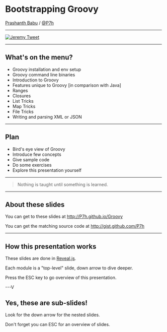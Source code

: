 # Bootstrapping Groovy


[Prashanth Babu](http://P7h.org) / [@P7h](http://twitter.com/P7h)


---

[![Jeremy Tweet](https://raw.github.com/P7h/P7h.github.io/master/Groovy/img/Tweet_Jeremy.png)](https://twitter.com/jeremyckahn/statuses/322390046491688960)

---

## What's on the menu?

* Groovy installation and env setup
* Groovy command line binaries
* Introduction to Groovy
* Features unique to Groovy [in comparison with Java]
* Ranges
* Closures
* List Tricks
* Map Tricks
* File Tricks
* Writing and parsing XML or JSON

---

## Plan

* Bird's eye view of Groovy
* Introduce few concepts
* Give sample code
* Do some exercises
* Explore this presentation yourself

---

> Nothing is taught until something is learned.

---

## About these slides
You can get to these slides at http://P7h.github.io/Groovy

You can get the matching source code at http://gist.github.com/P7h

---

## How this presentation works

These slides are done in [Reveal.js](http://lab.hakim.se/reveal-js).

Each module is a "top-level" slide, down arrow to dive deeper.

Press the ESC key to go overview of this presentation.

---V

<section data-background="#000000">
<h2>Yes, these are sub-slides!</h2>
<p>Look for the down arrow for the nested slides.</p>
<p>Don't forget you can ESC for an overview of slides.</p>
</section>